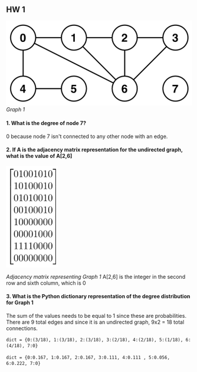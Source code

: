 ## HW 1

![](https://github.com/Naturalenemy07/Algo/blob/main/undirgraph.jpg)
*Graph 1*

#### 1. What is the degree of node 7?
0 because node 7 isn't connected to any other node with an edge.
#### 2. If A is the adjacency matrix representation for the undirected graph, what is the value of A[2,6]
![](https://github.com/Naturalenemy07/Algo/blob/main/adjmtx.PNG)

*Adjacency matrix representing Graph 1*
A[2,6] is the integer in the second row and sixth column, which is 0

#### 3. What is the Python dictionary representation of the degree distribution  for Graph 1
The sum of the values needs to be equal to 1 since these are probabilities.  There are 9 total edges and since it is an undirected graph, 9x2 = 18 total connections.  

```
dict = {0:(3/18), 1:(3/18), 2:(3/18), 3:(2/18), 4:(2/18), 5:(1/18), 6:(4/18), 7:0}
    
dict = {0:0.167, 1:0.167, 2:0.167, 3:0.111, 4:0.111 , 5:0.056, 6:0.222, 7:0}
```
